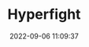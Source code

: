 ---
date: 2022-09-06 11:09:37
title: 'Hyperfight'	
tags: [free, pixel art, PC, 2D fighter]
img: https://i.imgur.com/3BXUzVt.png
price: Free	
link: https://store.steampowered.com/app/1005870/HYPERFIGHT/	

twitter: https://twitter.com/joh_dev
---